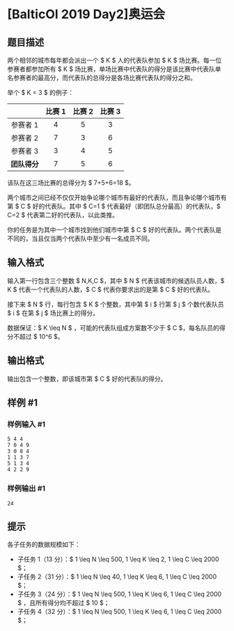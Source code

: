 # [BalticOI 2019 Day2]奥运会

## 题目描述

两个相邻的城市每年都会派出一个 $ K $ 人的代表队参加 $ K $ 场比赛。每一位参赛者都参加所有 $ K $ 场比赛，单场比赛中代表队的得分是该比赛中代表队单名参赛者的最高分，而代表队的总得分是各场比赛代表队的得分之和。

举个 $ K = 3 $ 的例子：

|              | 比赛 1 | 比赛 2 | 比赛 3 |
| :----------: | :---: | :---: | :---: |
|   参赛者 1    |   4   |   5   |   3   |
|   参赛者 2    |   7   |   3   |   6   |
|   参赛者 3    |   3   |   4   |   5   |
| **团队得分** |   7   |   5   |   6   |

该队在这三场比赛的总得分为 $ 7+5+6=18 $。

两个城市之间已经不仅仅开始争论哪个城市有最好的代表队，而且争论哪个城市有第 $ C $ 好的代表队。其中 $ C=1 $ 代表最好（即团队总分最高）的代表队，$ C=2 $ 代表第二好的代表队，以此类推。

你的任务是为其中一个城市找到他们城市中第 $ C $ 好的代表队。两个代表队是不同的，当且仅当两个代表队中至少有一名成员不同。

## 输入格式

输入第一行包含三个整数 $ N,K,C $，其中 $ N $ 代表该城市的候选队员人数，$ K $ 代表一个代表队的人数，$ C $ 代表你要求出的是第 $ C $ 好的代表队。

接下来 $ N $ 行，每行包含 $ K $ 个整数，其中第 $ i $ 行第 $ j $ 个数代表队员 $ i $ 在第 $ j $ 场比赛上的得分。

数据保证：$ K \leq N $ ，可能的代表队组成方案数不少于 $ C $，每名队员的得分不超过 $ 10^6 $。

## 输出格式

输出包含一个整数，即该城市第 $ C $ 好的代表队的得分。

## 样例 #1

### 样例输入 #1
```
5 4 4
7 0 4 9
3 0 8 4
1 1 3 7
5 1 3 4
4 2 2 9
```

### 样例输出 #1

```
24
```

## 提示

各子任务的数据规模如下：

- 子任务 1（13 分）：$ 1 \leq N \leq 500, 1 \leq K \leq 2, 1 \leq C \leq 2000 $；
- 子任务 2（31 分）：$ 1 \leq N \leq 40, 1 \leq K \leq 6, 1 \leq C \leq 2000 $；
- 子任务 3（24 分）：$ 1 \leq N \leq 500, 1 \leq K \leq 6, 1 \leq C \leq 2000 $ ，且所有得分均不超过 $ 10 $；
- 子任务 4（32 分）：$ 1 \leq N \leq 500, 1 \leq K \leq 6, 1 \leq C \leq 2000 $；
